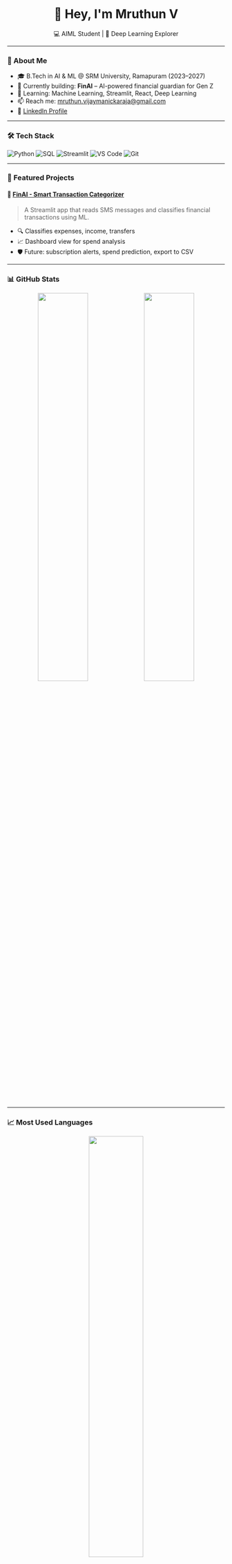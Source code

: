 <h1 align="center">👋 Hey, I'm Mruthun V</h1>
<p align="center">
  💻 AIML Student | 🧠 Deep Learning Explorer
</p>

---

### 🚀 About Me

- 🎓 B.Tech in AI & ML @ SRM University, Ramapuram (2023–2027)
- 🔭 Currently building: **FinAI** – AI-powered financial guardian for Gen Z
- 🌱 Learning: Machine Learning, Streamlit, React, Deep Learning
- 📫 Reach me: mruthun.vijaymanickaraja@gmail.com
- 💼 [LinkedIn Profile](https://www.linkedin.com/in/mruthun-v-61725929b)

---

### 🛠️ Tech Stack

![Python](https://img.shields.io/badge/-Python-3776AB?style=for-the-badge&logo=python&logoColor=white)
![SQL](https://img.shields.io/badge/-SQL-003B57?style=for-the-badge&logo=mysql&logoColor=white)
![Streamlit](https://img.shields.io/badge/-Streamlit-FF4B4B?style=for-the-badge&logo=streamlit&logoColor=white)
![VS Code](https://img.shields.io/badge/-VSCode-007ACC?style=for-the-badge&logo=visual-studio-code&logoColor=white)
![Git](https://img.shields.io/badge/-Git-F05032?style=for-the-badge&logo=git&logoColor=white)

---

### 📌 Featured Projects

#### 💸 [FinAI - Smart Transaction Categorizer](https://github.com/Mruthun775/finai-smart-finance)
> A Streamlit app that reads SMS messages and classifies financial transactions using ML.

- 🔍 Classifies expenses, income, transfers
- 📈 Dashboard view for spend analysis
- 🛡️ Future: subscription alerts, spend prediction, export to CSV

---

### 📊 GitHub Stats

<p align="center">
  <img src="https://github-readme-stats.vercel.app/api?username=Mruthun775&show_icons=true&theme=radical" width="48%" />
  <img src="https://github-readme-streak-stats.herokuapp.com/?user=Mruthun775&theme=radical" width="48%" />
</p>

---

### 📈 Most Used Languages

<p align="center">
  <img src="https://github-readme-stats.vercel.app/api/top-langs/?username=Mruthun775&layout=compact&theme=radical" width="50%" />
</p>

---

### 📚 Currently Learning

- Machine Learning Algorithms (Andrew Ng)
- React JS for UI development
- Natural Language Processing for SMS analysis

---

_“The best way to predict the future is to invent it.” — Alan Kay_
